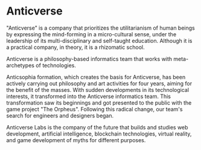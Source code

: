# Anticverse
"Anticverse" is a company that prioritizes the utilitarianism of human beings by expressing the mind-forming in a micro-cultural sense, under the leadership of its multi-disciplinary and self-taught education. Although it is a practical company, in theory, it is a rhizomatic school.

Anticverse is a philosophy-based informatics team that works with meta-archetypes of technologies.

Anticsophia formation, which creates the basis for Anticverse, has been actively carrying out philosophy and art activities for four years, aiming for the benefit of the masses. With sudden developments in its technological interests, it transformed into the Anticverse informatics team. This transformation saw its beginnings and got presented to the public with the game project "The Orpheus". Following this radical change, our team's search for engineers and designers began.

Anticverse Labs is the company of the future that builds and studies web development, artificial intelligence, blockchain technologies, virtual reality, and game development of myths for different purposes.
